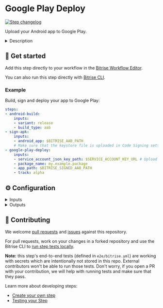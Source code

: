 # Google Play Deploy

[![Step changelog](https://shields.io/github/v/release/bitrise-io/steps-google-play-deploy?include_prereleases&label=changelog&color=blueviolet)](https://github.com/bitrise-io/steps-google-play-deploy/releases)

Upload your Android app to Google Play.

<details>
<summary>Description</summary>


The Step uploads your Android app to Google Play. It works with both APK and AAB files.

Please note that in order to successfully use this Step, you must [upload your first APK or AAB file manually](https://support.google.com/googleplay/android-developer/answer/9859152?hl=en&visit_id=637407764704794872-3953166533&rd=1), using Google's own web interface! 
Once you uploaded one APK or AAB of your app to Google Play manually, you can use our Step for all subsequent versions. 

### Configuring the Step

The Step uses Google's API so before attempting to use the Step, you need to [Set up Google API access](https://devcenter.bitrise.io/deploy/android-deploy/deploying-android-apps/#setting-up-google-play-api-access). This includes:
- [Linking your Google Developer Console to an API project](https://developers.google.com/android-publisher/getting_started#linking_your_api_project).
- [Setting up API access using a service account](https://developers.google.com/android-publisher/getting_started#using_a_service_account).
- Granting the necessary access rights to the service account. 
- Upload the service account JSON key to Bitrise and store it in a [Secret Env Var](https://devcenter.bitrise.io/builds/env-vars-secret-env-vars/). 

Due to the way the Google Play Publisher API works, you have to grant at least the following permissions to that service account:
- Edit store listing, pricing & distribution
- Manage Production APKs
- Manage Alpha & Beta APKs
- Manage Alpha & Beta users

Read the full process in our [Deploying Android apps guide](https://devcenter.bitrise.io/deploy/android-deploy/deploying-android-apps/).

To deploy your app with the Step:

1. In the **Service Account JSON key file path**, add the Secret that stores your service account JSON key. 
1. In the **App file path** input, set the path to your APK and/or AAB files. You can add multiple paths here, separated with a newline. 
   In most cases, the default values work well unless you changed the output variable of the Step that build your APK or AAB.
1. In the **Package name**  input, set the package name of your app.  
1. In the **Track** input, add the track to which you want to assign the app. This can be any of the built-in tracks or a custom track of your own.

### Troubleshooting 

If the Step fails, check the following:
- If it's an authentication error, check that your Secret points to the correct file (and that a file is uploaded at all). 
- Make sure your service account has the necessary access rights.
- Check that there's no typo in the package name and that you selected an existing track for the app. 

### Useful links 

- [Google Play Developer API - Getting Started](https://developers.google.com/android-publisher/getting_started)
- [Deploying Android apps](https://devcenter.bitrise.io/deploy/android-deploy/deploying-android-apps/)

### Related Steps 

- [TestFairy Deploy Android](https://www.bitrise.io/integrations/steps/testfairy-deploy-android)
- [AppCenter Android Deploy](https://www.bitrise.io/integrations/steps/appcenter-deploy-android)
- [Appetize.io Deploy](https://www.bitrise.io/integrations/steps/appetize-deploy)
- [Android Sign](https://www.bitrise.io/integrations/steps/sign-apk)
</details>

## 🧩 Get started

Add this step directly to your workflow in the [Bitrise Workflow Editor](https://devcenter.bitrise.io/steps-and-workflows/steps-and-workflows-index/).

You can also run this step directly with [Bitrise CLI](https://github.com/bitrise-io/bitrise).

### Example

Build, sign and deploy your app to Google Play:

```yaml
steps:
- android-build:
    inputs:
    - variant: release
    - build_type: aab
- sign-apk:
    inputs:
    - android_app: $BITRISE_AAB_PATH
    # Make sure that the keystore file is uploaded in Code Signing settings
- google-play-deploy:
    inputs:
    - service_account_json_key_path: $SERVICE_ACCOUNT_KEY_URL # Upload this in Code Signing settings
    - package_name: my.example.package
    - app_path: $BITRISE_SIGNED_AAB_PATH
    - track: alpha
```

## ⚙️ Configuration

<details>
<summary>Inputs</summary>

| Key | Description | Flags | Default |
| --- | --- | --- | --- |
| `service_account_json_key_path` | Path to the service account's JSON key file. It must be a Secret Environment Variable, pointing to either a file uploaded to Bitrise or to a remote download location. | required, sensitive |  |
| `package_name` | Package name of the app. | required |  |
| `app_path` | Path to the app bundle file(s) or APK file(s) to deploy. In the case of [multiple artifacts](https://developer.android.com/google/play/publishing/multiple-apks.html) deploy, you can specify multiple APKs and AABs as a newline (`\n`) or pipe (`\|`) separated list. | required | `$BITRISE_APK_PATH\n$BITRISE_AAB_PATH` |
| `expansionfile_path` | Path to the [expansion file](https://developer.android.com/google/play/expansion-files). Leave empty or provide exactly the same number of paths as in app_path, separated by `\|` character and start each path with the expansion file's type separated by a `:`. (main, patch) Format examples: - `main:/path/to/my/app.obb` - `patch:/path/to/my/app1.obb\|main:/path/to/my/app2.obb\|main:/path/to/my/app3.obb` |  |  |
| `track` | The track to which you want to assign the uploaded app.  Can be one of the built-in tracks (internal, alpha, beta, production), or a custom track name you added in Google Play Developer Console. | required | `alpha` |
| `user_fraction` | Portion of the users who should get the staged version of the app. Accepts values between 0.0 and 1.0 (exclusive-exclusive). Only applies if `Status` is `inProgress` or `halted`.  To release to all users, this input should not be defined (or should be blank). |  |  |
| `status` | The status of a release. For more information see the [API reference](https://developers.google.com/android-publisher/api-ref/rest/v3/edits.tracks#Status) |  |  |
| `release_name` | The name of the release. By default Play Store generates the name from the APK's `versionName` value. |  |  |
| `update_priority` | This allows your app to decide how strongly to recommend an update to the user. Accepts values between 0 and 5 with 0 being the lowest priority and 5 being the highest priority. By default this value is 0. For more information see here: https://developer.android.com/guide/playcore/in-app-updates#check-priority. |  | `0` |
| `whatsnews_dir` | Use this input to specify localized 'what's new' files directory. This directory should contain 'whatsnew' files postfixed with the locale. what's new file name pattern: `whatsnew-LOCALE` Example:  ``` + - [PATH/TO/WHATSNEW]     \|     + - whatsnew-en-US     \|     + - whatsnew-de-DE ``` Format examples: - "./"         # what's new files are in the repo root directory - "./whatsnew" # what's new files are in the whatsnew directory |  |  |
| `mapping_file` | The `mapping.txt` file provides a translation between the original and obfuscated class, method, and field names. |  | `$BITRISE_MAPPING_PATH` |
| `retry_without_sending_to_review` | If set to `true` and the initial change request fails, the changes will not be reviewed until they are manually sent for review from the Google Play Console UI. If set to `false`, the step fails if the changes can't be automatically sent to review. | required | `false` |
</details>

<details>
<summary>Outputs</summary>
There are no outputs defined in this step
</details>

## 🙋 Contributing

We welcome [pull requests](https://github.com/bitrise-io/steps-google-play-deploy/pulls) and [issues](https://github.com/bitrise-io/steps-google-play-deploy/issues) against this repository.

For pull requests, work on your changes in a forked repository and use the Bitrise CLI to [run step tests locally](https://devcenter.bitrise.io/bitrise-cli/run-your-first-build/).

**Note:** this step's end-to-end tests (defined in `e2e/bitrise.yml`) are working with secrets which are intentionally not stored in this repo. External contributors won't be able to run those tests. Don't worry, if you open a PR with your contribution, we will help with running tests and make sure that they pass.

Learn more about developing steps:

- [Create your own step](https://devcenter.bitrise.io/contributors/create-your-own-step/)
- [Testing your Step](https://devcenter.bitrise.io/contributors/testing-and-versioning-your-steps/)
